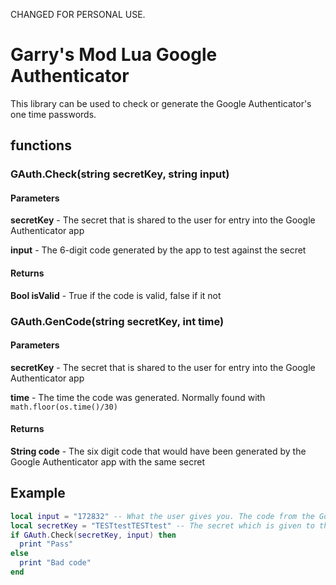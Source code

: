 CHANGED FOR PERSONAL USE.


Garry's Mod Lua Google Authenticator
=========

This library can be used to check or generate the Google Authenticator's one time passwords.

## functions

### GAuth.Check(string secretKey, string input)

#### Parameters

**secretKey** - The secret that is shared to the user for entry into the Google Authenticator app

**input** - The 6-digit code generated by the app to test against the secret

#### Returns

**Bool isValid** - True if the code is valid, false if it not

### GAuth.GenCode(string secretKey, int time)

#### Parameters

**secretKey** - The secret that is shared to the user for entry into the Google Authenticator app

**time** - The time the code was generated. Normally found with `math.floor(os.time()/30)`

#### Returns

**String code** - The six digit code that would have been generated by the Google Authenticator app with the same secret

## Example
```lua
local input = "172832" -- What the user gives you. The code from the Google Authenticator app
local secretKey = "TESTtestTESTtest" -- The secret which is given to the user to input into the Google Authenticator app
if GAuth.Check(secretKey, input) then
  print "Pass"
else
  print "Bad code"
end
```
